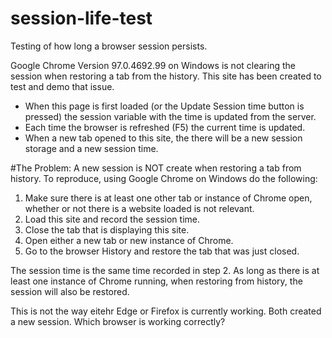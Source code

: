 # session-life-test
Testing of how long a browser session persists.

Google Chrome Version 97.0.4692.99 on Windows is not clearing the session when restoring a tab from the history. This site has been created to test and demo that issue.

 * When this page is first loaded (or the Update Session time button is pressed) the session variable with the time is updated from the server.
 * Each time the browser is refreshed (F5) the current time is updated.
 * When a new tab opened to this site, the there will be a new session storage and a new session time.

#The Problem:
A new session is NOT create when restoring a tab from history. To reproduce, using Google Chrome on Windows do the following:

 1. Make sure there is at least one other tab or instance of Chrome open, whether or not there is a website loaded is not relevant.
 2. Load this site and record the session time.
 3. Close the tab that is displaying this site.
 4. Open either a new tab or new instance of Chrome.
 5. Go to the browser History and restore the tab that was just closed.
 
The session time is the same time recorded in step 2. As long as there is at least one instance of Chrome running, when restoring from history, the session will also be restored.

This is not the way eitehr Edge or Firefox is currently working. Both created a new session. Which browser is working correctly?
